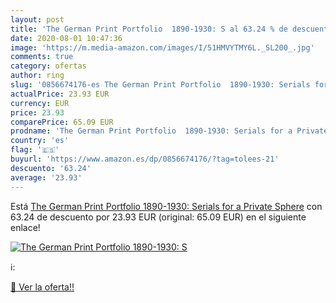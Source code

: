 ```yaml
---
layout: post
title: 'The German Print Portfolio  1890-1930: S al 63.24 % de descuento'
date: 2020-08-01 10:47:36
image: 'https://m.media-amazon.com/images/I/51HMVYTMY6L._SL200_.jpg'
comments: true
category: ofertas
author: ring
slug: '0856674176-es The German Print Portfolio  1890-1930: Serials for a Private Sphere'
actualPrice: 23.93 EUR
currency: EUR
price: 23.93
comparePrice: 65.09 EUR
prodname: 'The German Print Portfolio  1890-1930: Serials for a Private Sphere'
country: 'es'
flag: '🇪🇸'
buyurl: 'https://www.amazon.es/dp/0856674176/?tag=tolees-21'
descuento: '63.24'
average: '23.93'
---
```


Está [The German Print Portfolio  1890-1930: Serials for a Private Sphere](https://www.amazon.es/dp/0856674176/?tag=tolees-21) con 63.24 de descuento por 23.93 EUR (original: 65.09 EUR) en el siguiente enlace!

[![The German Print Portfolio  1890-1930: S](https://m.media-amazon.com/images/I/51HMVYTMY6L._SL200_.jpg)](https://www.amazon.es/dp/0856674176/?tag=tolees-21)

ℹ️:


[🛒 Ver la oferta!!](https://www.amazon.es/dp/0856674176/?tag=tolees-21)
